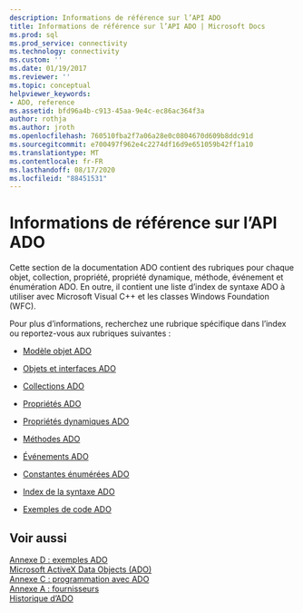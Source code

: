```yaml
---
description: Informations de référence sur l’API ADO
title: Informations de référence sur l’API ADO | Microsoft Docs
ms.prod: sql
ms.prod_service: connectivity
ms.technology: connectivity
ms.custom: ''
ms.date: 01/19/2017
ms.reviewer: ''
ms.topic: conceptual
helpviewer_keywords:
- ADO, reference
ms.assetid: bfd96a4b-c913-45aa-9e4c-ec86ac364f3a
author: rothja
ms.author: jroth
ms.openlocfilehash: 760510fba2f7a06a28e0c0804670d609b8ddc91d
ms.sourcegitcommit: e700497f962e4c2274df16d9e651059b42ff1a10
ms.translationtype: MT
ms.contentlocale: fr-FR
ms.lasthandoff: 08/17/2020
ms.locfileid: "88451531"
---
```

# <a name="ado-api-reference"></a>Informations de référence sur l’API ADO
Cette section de la documentation ADO contient des rubriques pour chaque objet, collection, propriété, propriété dynamique, méthode, événement et énumération ADO. En outre, il contient une liste d’index de syntaxe ADO à utiliser avec Microsoft Visual C++ et les classes Windows Foundation (WFC).  
  
 Pour plus d’informations, recherchez une rubrique spécifique dans l’index ou reportez-vous aux rubriques suivantes :  
  
-   [Modèle objet ADO](../../../ado/reference/ado-api/ado-object-model.md)  
  
-   [Objets et interfaces ADO](../../../ado/reference/ado-api/ado-objects-and-interfaces.md)  
  
-   [Collections ADO](../../../ado/reference/ado-api/ado-collections.md)  
  
-   [Propriétés ADO](../../../ado/reference/ado-api/ado-properties.md)  
  
-   [Propriétés dynamiques ADO](../../../ado/reference/ado-api/ado-dynamic-properties.md)  
  
-   [Méthodes ADO](../../../ado/reference/ado-api/ado-methods.md)  
  
-   [Événements ADO](../../../ado/reference/ado-api/ado-events.md)  
  
-   [Constantes énumérées ADO](../../../ado/reference/ado-api/ado-enumerated-constants.md)  
  
-   [Index de la syntaxe ADO](../../../ado/reference/ado-api/ado-syntax-indexes.md)  
  
-   [Exemples de code ADO](../../../ado/reference/ado-api/ado-code-examples.md)  
  
## <a name="see-also"></a>Voir aussi  
 [Annexe D : exemples ADO](../../../ado/guide/appendixes/appendix-d-ado-samples.md)   
 [Microsoft ActiveX Data Objects (ADO)](../../../ado/microsoft-activex-data-objects-ado.md)   
 [Annexe C : programmation avec ADO](../../../ado/guide/appendixes/appendix-c-programming-with-ado.md)   
 [Annexe A : fournisseurs](../../../ado/guide/appendixes/appendix-a-providers.md)   
 [Historique d’ADO](../../../ado/guide/ado-history.md)
